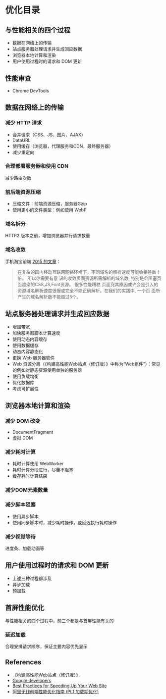 # 优化目录

## 与性能相关的四个过程
* 数据在网络上的传输
* 站点服务器处理请求并生成回应数据
* 浏览器本地计算和渲染
* 用户使用过程时的请求和 DOM 更新


## 性能审查
* Chrome DevTools


## 数据在网络上的传输
### 减少 HTTP 请求
* 合并请求（CSS、JS、图片、AJAX）
* DataURL
* 使用缓存（浏览器，代理服务和CDN，最终服务器）
* 减少重定向

### 合理部署服务器和使用 CDN
减少路由次数

### 前后端资源压缩
* 压缩文件：前端资源压缩，服务器Gzip
* 使用更小的文件类型：例如使用 WebP

### 域名拆分
HTTP2 版本之前，增加浏览器并行请求数量

### 域名收敛
手机淘宝前端 [2015 的文章](https://github.com/amfe/article/issues/1)：
> 在复杂的国内移动互联网网络环境下，不同域名的解析速度可能会相差数十倍。 所以你需要有意
识的收敛页面资源所需解析的域名数, 特别是会阻塞页面渲染的CSS,JS,Font资源。 很多性能糟糕
页面究其原因或许会是引入的资源域名解析速度很慢或完全不能正确解析。在我们的实践中, 一个页
面所产生的域名解析数不能超过5个。


## 站点服务器处理请求并生成回应数据
* 增加带宽
* 加快服务器脚本计算速度
* 使用动态内容缓存
* 使用数据缓存
* 动态内容静态化
* 更换 Web 服务器软件
* Web 资源分离（《构建高性能Web站点（修订版）》中称为“Web组件”）：常见的例如对静态资源使用单独的服务器
* 使用负载均衡
* 优化数据库
* 考虑可扩展性


## 浏览器本地计算和渲染
### 减少 DOM 改变
* DocumentFragment
* 虚拟 DOM

### 减少耗时计算
* 耗时计算使用 WebWorker
* 耗时计算分段进行，尽量不阻塞
* 缓存耗时计算结果

### 减少DOM元素数量

### 减少脚本阻塞
* 使用异步脚本
* 使用同步脚本时，减少耗时操作，或延迟执行耗时操作

### 减少视觉等待
进度条、加载动画等


## 用户使用过程时的请求和 DOM 更新
* 上述三种过程都涉及
* 异步加载
* 预加载


## 首屏性能优化
与性能相关的四个过程中，前三个都是与首屏性能有关的

### 延迟加载
合理安排请求顺序，保证主要内容优先显示


## References
* [《构建高性能Web站点（修订版）》](https://book.douban.com/subject/10812787/)
* [Google developers](https://developers.google.com/web/fundamentals/performance/why-performance-matters/)
* [Best Practices for Speeding Up Your Web Site](https://developer.yahoo.com/performance/rules.html)
* [阿里无线前端性能优化指南 (Pt.1 加载期优化) ](https://github.com/amfe/article/issues/1)
